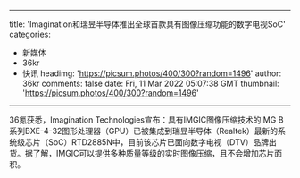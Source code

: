 
---
title: 'Imagination和瑞昱半导体推出全球首款具有图像压缩功能的数字电视SoC'
categories: 
 - 新媒体
 - 36kr
 - 快讯
headimg: 'https://picsum.photos/400/300?random=1496'
author: 36kr
comments: false
date: Fri, 11 Mar 2022 05:07:38 GMT
thumbnail: 'https://picsum.photos/400/300?random=1496'
---

<div>   
36氪获悉，Imagination Technologies宣布：具有IMGIC图像压缩技术的IMG B系列BXE-4-32图形处理器（GPU）已被集成到瑞昱半导体（Realtek）最新的系统级芯片（SoC）RTD2885N中，目前该芯片已面向数字电视（DTV）品牌出货。据了解，IMGIC可以提供多种质量等级的实时图像压缩，且不会增加芯片面积。  
</div>
            